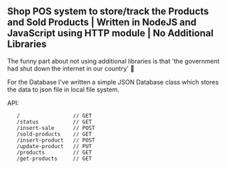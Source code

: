 ## Shop POS system to store/track the Products and Sold Products | Written in NodeJS and JavaScript using HTTP module | No Additional Libraries
The funny part about not using additional libraries is that 'the government had shut down the internet in our country' 🙂

For the Database I've written a simple JSON Database class which stores the data to json file in local file system.

API:
```
   /                 // GET
   /status           // GET
   /insert-sale      // POST
   /sold-products    // GET
   /insert-product   // POST
   /update-product   // PUT
   /products         // GET
   /get-products     // GET
```

